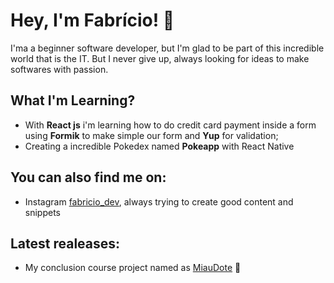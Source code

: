 # Hey, I'm Fabrício! 🤙

I'ma a beginner software developer, but I'm glad to be part of this incredible world that is the IT. But I never give up, always looking for ideas to make softwares with passion.

## What I'm Learning?

- With **React js** i'm learning how to do credit card payment inside a form using **Formik** to make simple our form and **Yup** for validation;
- Creating a incredible Pokedex named **Pokeapp** with React Native

## You can also find me on:

- Instagram [fabricio_dev](https://www.instagram.com/fabricio_dev/), always trying to create good content and snippets

## Latest realeases:

- My conclusion course project named as [MiauDote](https://github.com/fabriciodossantos908/miauDote) 🐶
<!--
**fabriciodossantos908/fabriciodossantos908** is a ✨ _special_ ✨ repository because its `README.md` (this file) appears on your GitHub profile.
Here are some ideas to get you started:

- 🔭 I’m currently working on ...
- 🌱 I’m currently learning ...
- 👯 I’m looking to collaborate on ...
- 🤔 I’m looking for help with ...
- 💬 Ask me about ...
- 📫 How to reach me: ...
- 😄 Pronouns: ...
- ⚡ Fun fact: ...
-->
